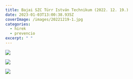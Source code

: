 ```yaml
---
title: Bajai SZC Türr István Technikum (2022. 12. 19.)
date: 2023-01-03T13:00:38.935Z
coverImage: /images/20221219-1.jpg
categories:
  - hirek
  - prevencio
excerpt: " "
---
```

![](/images/20191219-2.jpg)

![](/images/20191219-3.jpg)

![](/images/20191219-4.jpg)